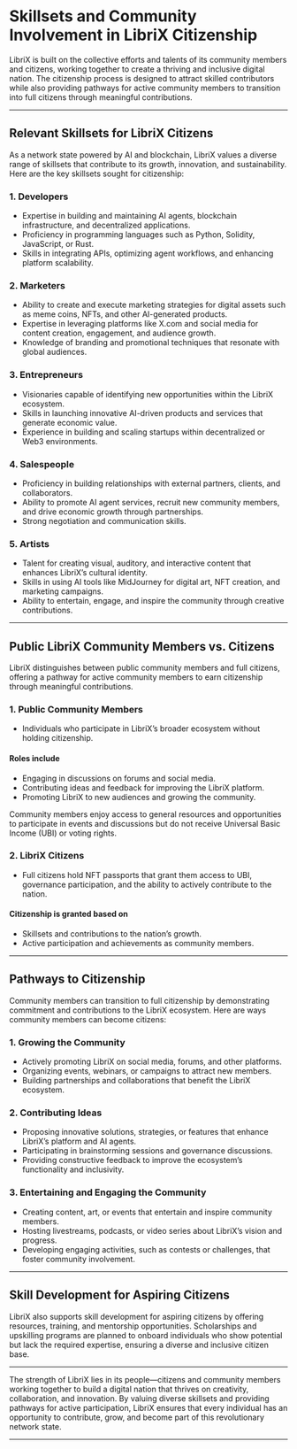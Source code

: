 # Skillsets and Community Involvement in LibriX Citizenship

LibriX is built on the collective efforts and talents of its community members and citizens, working together to create a thriving and inclusive digital nation. The citizenship process is designed to attract skilled contributors while also providing pathways for active community members to transition into full citizens through meaningful contributions.

---

## Relevant Skillsets for LibriX Citizens

As a network state powered by AI and blockchain, LibriX values a diverse range of skillsets that contribute to its growth, innovation, and sustainability. Here are the key skillsets sought for citizenship:

### 1. Developers

- Expertise in building and maintaining AI agents, blockchain infrastructure, and decentralized applications.
- Proficiency in programming languages such as Python, Solidity, JavaScript, or Rust.
- Skills in integrating APIs, optimizing agent workflows, and enhancing platform scalability.

### 2. Marketers

- Ability to create and execute marketing strategies for digital assets such as meme coins, NFTs, and other AI-generated products.
- Expertise in leveraging platforms like X.com and social media for content creation, engagement, and audience growth.
- Knowledge of branding and promotional techniques that resonate with global audiences.

### 3. Entrepreneurs

- Visionaries capable of identifying new opportunities within the LibriX ecosystem.
- Skills in launching innovative AI-driven products and services that generate economic value.
- Experience in building and scaling startups within decentralized or Web3 environments.

### 4. Salespeople

- Proficiency in building relationships with external partners, clients, and collaborators.
- Ability to promote AI agent services, recruit new community members, and drive economic growth through partnerships.
- Strong negotiation and communication skills.

### 5. Artists

- Talent for creating visual, auditory, and interactive content that enhances LibriX’s cultural identity.
- Skills in using AI tools like MidJourney for digital art, NFT creation, and marketing campaigns.
- Ability to entertain, engage, and inspire the community through creative contributions.

---

## Public LibriX Community Members vs. Citizens

LibriX distinguishes between public community members and full citizens, offering a pathway for active community members to earn citizenship through meaningful contributions.

### 1. Public Community Members

- Individuals who participate in LibriX’s broader ecosystem without holding citizenship.

#### Roles include

- Engaging in discussions on forums and social media.
- Contributing ideas and feedback for improving the LibriX platform.
- Promoting LibriX to new audiences and growing the community.

Community members enjoy access to general resources and opportunities to participate in events and discussions but do not receive Universal Basic Income (UBI) or voting rights.

### 2. LibriX Citizens

- Full citizens hold NFT passports that grant them access to UBI, governance participation, and the ability to actively contribute to the nation.

#### Citizenship is granted based on

- Skillsets and contributions to the nation’s growth.
- Active participation and achievements as community members.

---

## Pathways to Citizenship

Community members can transition to full citizenship by demonstrating commitment and contributions to the LibriX ecosystem. Here are ways community members can become citizens:

### 1. Growing the Community

- Actively promoting LibriX on social media, forums, and other platforms.
- Organizing events, webinars, or campaigns to attract new members.
- Building partnerships and collaborations that benefit the LibriX ecosystem.

### 2. Contributing Ideas

- Proposing innovative solutions, strategies, or features that enhance LibriX’s platform and AI agents.
- Participating in brainstorming sessions and governance discussions.
- Providing constructive feedback to improve the ecosystem’s functionality and inclusivity.

### 3. Entertaining and Engaging the Community

- Creating content, art, or events that entertain and inspire community members.
- Hosting livestreams, podcasts, or video series about LibriX’s vision and progress.
- Developing engaging activities, such as contests or challenges, that foster community involvement.

---

## Skill Development for Aspiring Citizens

LibriX also supports skill development for aspiring citizens by offering resources, training, and mentorship opportunities. Scholarships and upskilling programs are planned to onboard individuals who show potential but lack the required expertise, ensuring a diverse and inclusive citizen base.

---

The strength of LibriX lies in its people—citizens and community members working together to build a digital nation that thrives on creativity, collaboration, and innovation. By valuing diverse skillsets and providing pathways for active participation, LibriX ensures that every individual has an opportunity to contribute, grow, and become part of this revolutionary network state.

---
